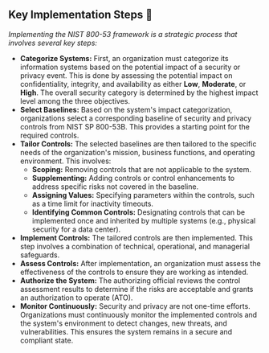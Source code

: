 ## Key Implementation Steps 🔑
*Implementing the NIST 800-53 framework is a strategic process that involves several key steps:*

* **Categorize Systems:** First, an organization must categorize its information systems based on the potential impact of a security or privacy event. This is done by assessing the potential impact on confidentiality, integrity, and availability as either **Low**, **Moderate**, or **High**. The overall security category is determined by the highest impact level among the three objectives.
* **Select Baselines:** Based on the system's impact categorization, organizations select a corresponding baseline of security and privacy controls from NIST SP 800-53B. This provides a starting point for the required controls.
* **Tailor Controls:** The selected baselines are then tailored to the specific needs of the organization's mission, business functions, and operating environment. This involves:
    * **Scoping:** Removing controls that are not applicable to the system.
    * **Supplementing:** Adding controls or control enhancements to address specific risks not covered in the baseline.
    * **Assigning Values:** Specifying parameters within the controls, such as a time limit for inactivity timeouts.
    * **Identifying Common Controls:** Designating controls that can be implemented once and inherited by multiple systems (e.g., physical security for a data center).
* **Implement Controls:** The tailored controls are then implemented. This step involves a combination of technical, operational, and managerial safeguards.
* **Assess Controls:** After implementation, an organization must assess the effectiveness of the controls to ensure they are working as intended.
* **Authorize the System:** The authorizing official reviews the control assessment results to determine if the risks are acceptable and grants an authorization to operate (ATO).
* **Monitor Continuously:** Security and privacy are not one-time efforts. Organizations must continuously monitor the implemented controls and the system's environment to detect changes, new threats, and vulnerabilities. This ensures the system remains in a secure and compliant state.
